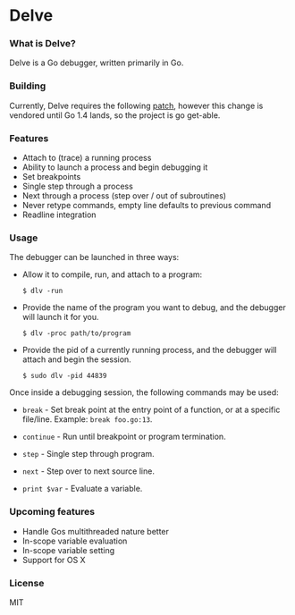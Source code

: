 # Delve

### What is Delve?

Delve is a Go debugger, written primarily in Go.

### Building

Currently, Delve requires the following [patch](https://codereview.appspot.com/117280043/), however this change is vendored until Go 1.4 lands, so the project is go get-able.

### Features

* Attach to (trace) a running process
* Ability to launch a process and begin debugging it
* Set breakpoints
* Single step through a process
* Next through a process (step over / out of subroutines)
* Never retype commands, empty line defaults to previous command
* Readline integration

### Usage

The debugger can be launched in three ways:

* Allow it to compile, run, and attach to a program:

	```
	$ dlv -run
	```

* Provide the name of the program you want to debug, and the debugger will launch it for you.
	
	```
	$ dlv -proc path/to/program
	```

* Provide the pid of a currently running process, and the debugger will attach and begin the session.

	```
	$ sudo dlv -pid 44839
	```

Once inside a debugging session, the following commands may be used:

* `break` - Set break point at the entry point of a function, or at a specific file/line. Example: `break foo.go:13`.

* `continue` - Run until breakpoint or program termination.

* `step` - Single step through program.

* `next` - Step over to next source line.

* `print $var` - Evaluate a variable.

### Upcoming features

* Handle Gos multithreaded nature better
* In-scope variable evaluation
* In-scope variable setting
* Support for OS X

### License

MIT
